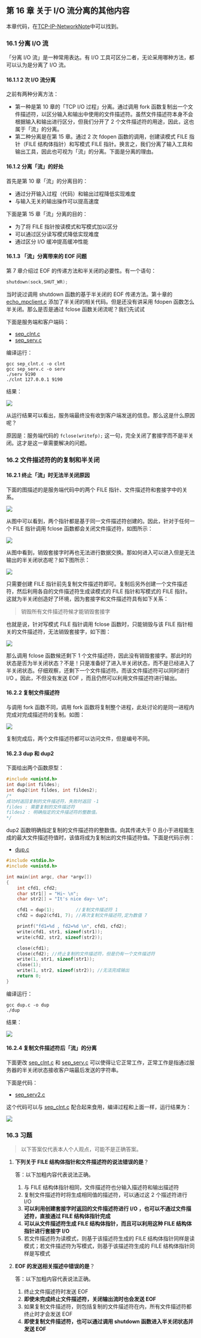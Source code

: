 ## 第 16 章 关于 I/O 流分离的其他内容

本章代码，在[TCP-IP-NetworkNote](https://github.com/jexhsu/TCP-IP-NetworkNote)中可以找到。

### 16.1 分离 I/O 流

「分离 I/O 流」是一种常用表达。有 I/O 工具可区分二者，无论采用哪种方法，都可以认为是分离了 I/O 流。

#### 16.1.1 2 次 I/O 流分离

之前有两种分离方法：

- 第一种是第 10 章的「TCP I/O 过程」分离。通过调用 fork 函数复制出一个文件描述符，以区分输入和输出中使用的文件描述符。虽然文件描述符本身不会根据输入和输出进行区分，但我们分开了 2 个文件描述符的用途，因此，这也属于「流」的分离。
- 第二种分离是在第 15 章。通过 2 次 fdopen 函数的调用，创建读模式 FILE 指针（FILE 结构体指针）和写模式 FILE 指针。换言之，我们分离了输入工具和输出工具，因此也可视为「流」的分离。下面是分离的理由。

#### 16.1.2 分离「流」的好处

首先是第 10 章「流」的分离目的：

- 通过分开输入过程（代码）和输出过程降低实现难度
- 与输入无关的输出操作可以提高速度

下面是第 15 章「流」分离的目的：

- 为了将 FILE 指针按读模式和写模式加以区分
- 可以通过区分读写模式降低实现难度
- 通过区分 I/O 缓冲提高缓冲性能

#### 16.1.3 「流」分离带来的 EOF 问题

第 7 章介绍过 EOF 的传递方法和半关闭的必要性。有一个语句：

```c
shutdown(sock,SHUT_WR);
```

当时说过调用 shutdown 函数的基于半关闭的 EOF 传递方法。第十章的 [echo_mpclient.c](https://github.com/jexhsu/TCP-IP-NetworkNote/blob/master/ch10/echo_mpclient.c) 添加了半关闭的相关代码。但是还没有讲采用 fdopen 函数怎么半关闭。那么是否是通过 fclose 函数关闭流呢？我们先试试

下面是服务端和客户端码：

- [sep_clnt.c](https://github.com/jexhsu/TCP-IP-NetworkNote/blob/master/ch16/sep_clnt.c)
- [sep_serv.c](https://github.com/jexhsu/TCP-IP-NetworkNote/blob/master/ch16/sep_serv.c)

编译运行：

```shell
gcc sep_clnt.c -o clnt
gcc sep_serv.c -o serv
./serv 9190
./clnt 127.0.0.1 9190
```

结果：

![](https://i.loli.net/2019/01/30/5c512086a75d9.png)

从运行结果可以看出，服务端最终没有收到客户端发送的信息。那么这是什么原因呢？

原因是：服务端代码的 `fclose(writefp);` 这一句，完全关闭了套接字而不是半关闭。这才是这一章需要解决的问题。

### 16.2 文件描述符的的复制和半关闭

#### 16.2.1 终止「流」时无法半关闭原因

下面的图描述的是服务端代码中的两个 FILE 指针、文件描述符和套接字中的关系。

![](https://i.loli.net/2019/01/30/5c5121da89955.png)

从图中可以看到，两个指针都是基于同一文件描述符创建的。因此，针对于任何一个 FILE 指针调用 fclose 函数都会关闭文件描述符，如图所示：

![](https://i.loli.net/2019/01/30/5c51224051802.png)

从图中看到，销毁套接字时再也无法进行数据交换。那如何进入可以进入但是无法输出的半关闭状态呢？如下图所示：

![](https://i.loli.net/2019/01/30/5c5122a45c5f1.png)

只需要创建 FILE 指针前先复制文件描述符即可。复制后另外创建一个文件描述符，然后利用各自的文件描述符生成读模式的 FILE 指针和写模式的 FILE 指针。这就为半关闭创造好了环境，因为套接字和文件描述符具有如下关系：

> 销毁所有文件描述符候才能销毁套接字

也就是说，针对写模式 FILE 指针调用 fclose 函数时，只能销毁与该 FILE 指针相关的文件描述符，无法销毁套接字，如下图：

![](https://i.loli.net/2019/01/30/5c5123ad7df31.png)

那么调用 fclose 函数候还剩下 1 个文件描述符，因此没有销毁套接字。那此时的状态是否为半关闭状态？不是！只是准备好了进入半关闭状态，而不是已经进入了半关闭状态。仔细观察，还剩下一个文件描述符。而该文件描述符可以同时进行 I/O 。因此，不但没有发送 EOF ，而且仍然可以利用文件描述符进行输出。

#### 16.2.2 复制文件描述符

与调用 fork 函数不同，调用 fork 函数将复制整个进程，此处讨论的是同一进程内完成对完成描述符的复制。如图：

![](https://i.loli.net/2019/01/30/5c512579c45b6.png)

复制完成后，两个文件描述符都可以访问文件，但是编号不同。

#### 16.2.3 dup 和 dup2

下面给出两个函数原型：

```c
#include <unistd.h>
int dup(int fildes);
int dup2(int fildes, int fildes2);
/*
成功时返回复制的文件描述符，失败时返回 -1
fildes : 需要复制的文件描述符
fildes2 : 明确指定的文件描述符的整数值。
*/
```

dup2 函数明确指定复制的文件描述符的整数值。向其传递大于 0 且小于进程能生成的最大文件描述符值时，该值将成为复制出的文件描述符值。下面是代码示例：

- [dup.c](https://github.com/jexhsu/TCP-IP-NetworkNote/blob/master/ch16/dup.c)

```c
#include <stdio.h>
#include <unistd.h>

int main(int argc, char *argv[])
{
    int cfd1, cfd2;
    char str1[] = "Hi~ \n";
    char str2[] = "It's nice day~ \n";

    cfd1 = dup(1);        //复制文件描述符 1
    cfd2 = dup2(cfd1, 7); //再次复制文件描述符,定为数值 7

    printf("fd1=%d , fd2=%d \n", cfd1, cfd2);
    write(cfd1, str1, sizeof(str1));
    write(cfd2, str2, sizeof(str2));

    close(cfd1);
    close(cfd2); //终止复制的文件描述符，但是仍有一个文件描述符
    write(1, str1, sizeof(str1));
    close(1);
    write(1, str2, sizeof(str2)); //无法完成输出
    return 0;
}

```

编译运行：

```
gcc dup.c -o dup
./dup
```

结果：

![](https://i.loli.net/2019/01/30/5c5135574d89a.png)

#### 16.2.4 复制文件描述符后「流」的分离

下面更改 [sep_clnt.c](https://github.com/jexhsu/TCP-IP-NetworkNote/blob/master/ch16/sep_clnt.c) 和 [sep_serv.c](https://github.com/jexhsu/TCP-IP-NetworkNote/blob/master/ch16/sep_serv.c) 可以使得让它正常工作，正常工作是指通过服务器的半关闭状态接收客户端最后发送的字符串。

下面是代码：

- [sep_serv2.c](https://github.com/jexhsu/TCP-IP-NetworkNote/blob/master/ch16/sep_serv2.c)

这个代码可以与 [sep_clnt.c](https://github.com/jexhsu/TCP-IP-NetworkNote/blob/master/ch16/sep_clnt.c) 配合起来食用，编译过程和上面一样，运行结果为：

![](https://i.loli.net/2019/01/30/5c513d54a27e0.png)

### 16.3 习题

> 以下答案仅代表本人个人观点，可能不是正确答案。

1. **下列关于 FILE 结构体指针和文件描述符的说法错误的是**？

   答：以下加粗内容代表说法正确。

   1. 与 FILE 结构体指针相同，文件描述符也分输入描述符和输出描述符
   2. 复制文件描述符时将生成相同值的描述符，可以通过这 2 个描述符进行 I/O
   3. **可以利用创建套接字时返回的文件描述符进行 I/O ，也可以不通过文件描述符，直接通过 FILE 结构体指针完成**
   4. **可以从文件描述符生成 FILE 结构体指针，而且可以利用这种 FILE 结构体指针进行套接字 I/O**
   5. 若文件描述符为读模式，则基于该描述符生成的 FILE 结构体指针同样是读模式；若文件描述符为写模式，则基于该描述符生成的 FILE 结构体指针同样是写模式

2. **EOF 的发送相关描述中错误的是**？

   答：以下加粗内容代表说法正确。

   1. 终止文件描述符时发送 EOF
   2. **即使未完成终止文件描述符，关闭输出流时也会发送 EOF**
   3. 如果复制文件描述符，则包括复制的文件描述符在内，所有文件描述符都终止时才会发送 EOF
   4. **即使复制文件描述符，也可以通过调用 shutdown 函数进入半关闭状态并发送 EOF**
